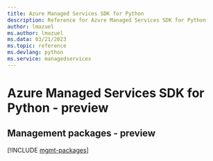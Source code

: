```yaml
---
title: Azure Managed Services SDK for Python
description: Reference for Azure Managed Services SDK for Python
author: lmazuel
ms.author: lmazuel
ms.data: 03/21/2023
ms.topic: reference
ms.devlang: python
ms.service: managedservices
---
```

# Azure Managed Services SDK for Python - preview

## Management packages - preview
[!INCLUDE [mgmt-packages](managed-services-mgmt-index.md)]